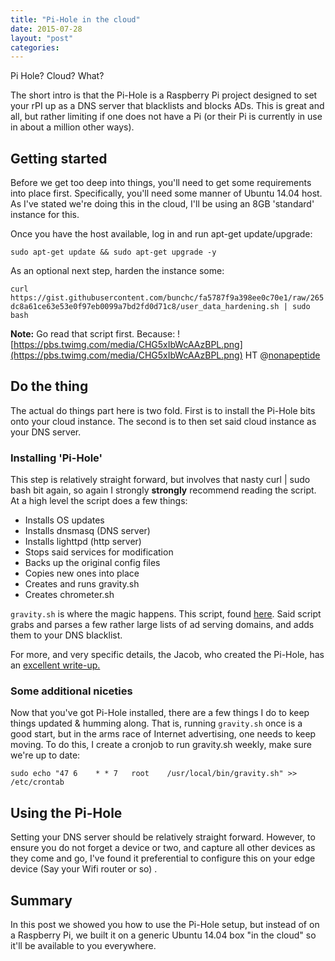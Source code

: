 ```yaml
---
title: "Pi-Hole in the cloud"
date: 2015-07-28
layout: "post"
categories: 
---
```


Pi Hole? Cloud? What?

The short intro is that the Pi-Hole is a Raspberry Pi project designed to set your rPI up as a DNS server that blacklists and blocks ADs. This is great and all, but rather limiting if one does not have a Pi (or their Pi is currently in use in about a million other ways).

## Getting started

Before we get too deep into things, you'll need to get some requirements into place first. Specifically, you'll need some manner of Ubuntu 14.04 host. As I've stated we're doing this in the cloud, I'll be using an 8GB 'standard' instance for this.

Once you have the host available, log in and run apt-get update/upgrade:

```sudo apt-get update && sudo apt-get upgrade -y```

As an optional next step, harden the instance some:

```curl https://gist.githubusercontent.com/bunchc/fa5787f9a398ee0c70e1/raw/265dc8a61ce63e53e0f97eb0099a7bd2fd0d71c8/user_data_hardening.sh | sudo bash```

**Note:** Go read that script first. Because:
![https://pbs.twimg.com/media/CHG5xIbWcAAzBPL.png](https://pbs.twimg.com/media/CHG5xIbWcAAzBPL.png)
HT @[nonapeptide](https://twitter.com/Nonapeptide/)
## Do the thing

The actual do things part here is two fold. First is to install the Pi-Hole bits onto your cloud instance. The second is to then set said cloud instance as your DNS server.

### Installing 'Pi-Hole'

This step is relatively straight forward, but involves that nasty curl | sudo bash bit again, so again I strongly **strongly** recommend reading the script. At a high level the script does a few things:

- Installs OS updates
- Installs dnsmasq (DNS server)
- Installs lighttpd (http server)
- Stops said services for modification
- Backs up the original config files
- Copies new ones into place
- Creates and runs gravity.sh
- Creates chrometer.sh

```gravity.sh``` is where the magic happens. This script, found [here](https://github.com/jacobsalmela/pi-hole/blob/master/gravity.sh). Said script grabs and parses a few rather large lists of ad serving domains, and adds them to your DNS blacklist.

For more, and very specific details, the Jacob, who created the Pi-Hole, has an [excellent write-up.](http://jacobsalmela.com/block-millions-ads-network-wide-with-a-raspberry-pi-hole-2-0/)

### Some additional niceties

Now that you've got Pi-Hole installed, there are a few things I do to keep things updated & humming along. That is, running ```gravity.sh``` once is a good start, but in the arms race of Internet advertising, one needs to keep moving. To do this, I create a cronjob to run gravity.sh weekly, make sure we're up to date:

```
sudo echo "47 6    * * 7   root    /usr/local/bin/gravity.sh" >> /etc/crontab
```

## Using the Pi-Hole

Setting your DNS server should be relatively straight forward. However, to ensure you do not forget a device or two, and capture all other devices as they come and go, I've found it preferential to configure this on your edge device (Say your Wifi router or so) .

## Summary

In this post we showed you how to use the Pi-Hole setup, but instead of on a Raspberry Pi, we built it on a generic Ubuntu 14.04 box "in the cloud" so it'll be available to you everywhere.